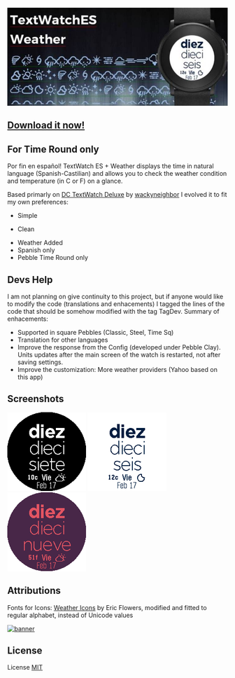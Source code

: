 ![banner](store/assets/BannerTextWatchES-Weather.png)


[Download it now!](https://apps.getpebble.com/en_US/application/58a7d8de6ca3876a5e00053b)
--------------------


For Time Round only
--------------------

Por fin en español! TextWatch ES + Weather displays the time in natural language (Spanish-Castilian) and allows you to check the weather condition and temperature (in C or F) on a glance. 

Based primarly on [DC TextWatch Deluxe](https://github.com/wackyneighbor/DC_Text_Watch_Deluxe) by [wackyneighbor](https://github.com/wackyneighbor) I evolved it to fit my own preferences:
  * Simple
  + Clean
  * Weather Added
  * Spanish only
  * Pebble Time Round only
  

Devs Help
--------------------
I am not planning on give continuity to this project, but if anyone would like to modify the code (translations and enhacements) I tagged the lines of the code that should be somehow modified with the tag TagDev. Summary of enhacements:

  * Supported in square Pebbles (Classic, Steel, Time Sq)
  * Translation for other languages
  * Improve the response from the Config (developed under Pebble Clay). Units updates after the main screen of the watch is restarted, not after saving settings.
  * Improve the customization: More weather providers (Yahoo based on this app)

Screenshots
------------
![banner](store/assets/ScShot1.png)
![banner](store/assets/ScShot2.png)
![banner](store/assets/ScShot3.png)

Attributions
--------------------
Fonts for Icons: [Weather Icons](https://erikflowers.github.io/weather-icons) by Eric Flowers, modified and fitted to regular alphabet, instead of Unicode values

[![banner](https://poweredby.yahoo.com/purple.png)](https://www.yahoo.com/?ilc=401)



License
--------

License [MIT](https://github.com/dieghernan/TextWatchES_Weather/blob/master/MIT%20License)
